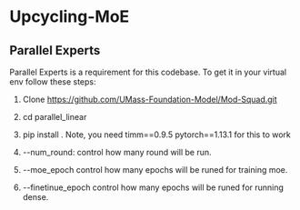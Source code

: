 # Upcycling-MoE


## Parallel Experts
Parallel Experts is a requirement for this codebase. To get it in your virtual env follow these steps:
1. Clone https://github.com/UMass-Foundation-Model/Mod-Squad.git
2. cd parallel_linear
3. pip install .
Note, you need timm==0.9.5 pytorch==1.13.1 for this to work

4. --num_round: control how many round will be run.
5. --moe_epoch control how many epochs will be runed for training moe.
6. --finetinue_epoch control how many epochs will be runed for running dense.
   

